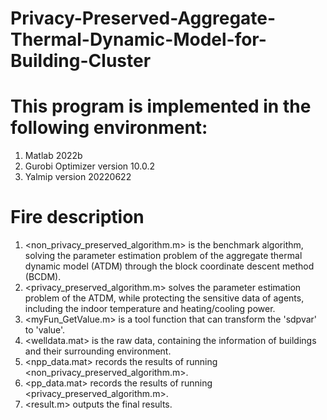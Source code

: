 # Privacy-Preserved-Aggregate-Thermal-Dynamic-Model-for-Building-Cluster
# This program is implemented in the following environment:
1. Matlab 2022b
2. Gurobi Optimizer version 10.0.2
3. Yalmip version 20220622
# Fire description
1. <non_privacy_preserved_algorithm.m> is the benchmark algorithm, solving the parameter estimation problem of the aggregate thermal dynamic model (ATDM) through the block coordinate descent method  (BCDM).
2. <privacy_preserved_algorithm.m> solves the parameter estimation problem of the ATDM, while protecting the sensitive data of agents, including the indoor temperature and heating/cooling power.
3. <myFun_GetValue.m> is a tool function that can transform the 'sdpvar' to 'value'.
4. <welldata.mat> is the raw data, containing the information of buildings and their surrounding environment.
5. <npp_data.mat> records the results of running <non_privacy_preserved_algorithm.m>.
6. <pp_data.mat> records the results of running <privacy_preserved_algorithm.m>.
7. <result.m> outputs the final results.

